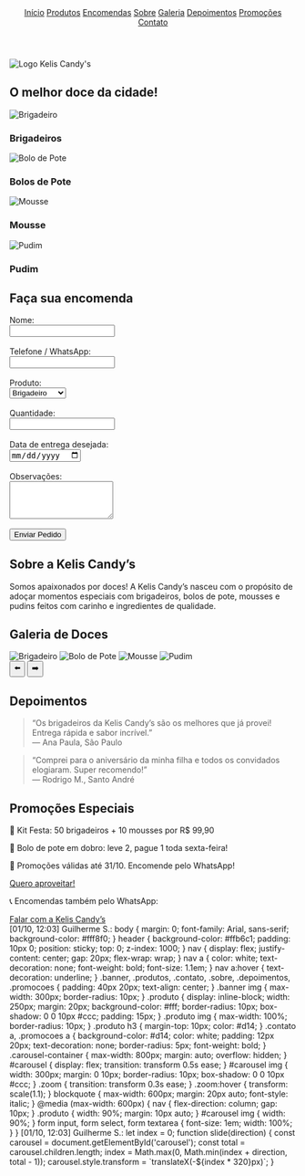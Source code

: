 <!DOCTYPE html>
<html lang="pt-br">
<head>
  <meta charset="UTF-8" />
  <meta name="viewport" content="width=device-width, initial-scale=1.0" />
  <title>Kelis Candy's</title>
  <link href="https://fonts.googleapis.com/css2?family=Pacifico&display=swap" rel="stylesheet" />
  <link rel="stylesheet" href="style.css" />
</head>
<body>
  <header>
    <nav>
      <a href="#inicio">Início</a>
      <a href="#produtos">Produtos</a>
      <a href="#encomendas">Encomendas</a>
      <a href="#sobre">Sobre</a>
      <a href="#galeria">Galeria</a>
      <a href="#depoimentos">Depoimentos</a>
      <a href="#promocoes">Promoções</a>
      <a href="#contato">Contato</a>
    </nav>
  </header>

  <section id="inicio" class="banner">
    <img src="logo.jpg" alt="Logo Kelis Candy's" />
    <h2>O melhor doce da cidade!</h2>
  </section>

  <section id="produtos" class="produtos">
    <div class="produto"><img src="brigadeiro.jpg" alt="Brigadeiro" /><h3>Brigadeiros</h3></div>
    <div class="produto"><img src="bolo-pote.jpg" alt="Bolo de Pote" /><h3>Bolos de Pote</h3></div>
    <div class="produto"><img src="mousse.jpg" alt="Mousse" /><h3>Mousse</h3></div>
    <div class="produto"><img src="pudim.jpg" alt="Pudim" /><h3>Pudim</h3></div>
  </section>

  <section id="encomendas" class="contato">
    <h2>Faça sua encomenda</h2>
    <form action="https://formsubmit.co/guilherme04silva04@gmail.com" method="POST">
      <input type="hidden" name="_captcha" value="false" />
      <label>Nome:</label><br />
      <input type="text" name="nome" required /><br /><br />
      <label>Telefone / WhatsApp:</label><br />
      <input type="tel" name="telefone" required /><br /><br />
      <label>Produto:</label><br />
      <select name="produto" required>
        <option value="Brigadeiro">Brigadeiro</option>
        <option value="Bolo de Pote">Bolo de Pote</option>
        <option value="Mousse">Mousse</option>
        <option value="Pudim">Pudim</option>
      </select><br /><br />
      <label>Quantidade:</label><br />
      <input type="number" name="quantidade" min="1" required /><br /><br />
      <label>Data de entrega desejada:</label><br />
      <input type="date" name="data" required /><br /><br />
      <label>Observações:</label><br />
      <textarea name="mensagem" rows="4"></textarea><br /><br />
      <button type="submit">Enviar Pedido</button>
    </form>
  </section>

  <section id="sobre" class="sobre">
    <h2>Sobre a Kelis Candy’s</h2>
    <p>Somos apaixonados por doces! A Kelis Candy’s nasceu com o propósito de adoçar momentos especiais com brigadeiros, bolos de pote, mousses e pudins feitos com carinho e ingredientes de qualidade.</p>
  </section>

  <section id="galeria">
    <h2>Galeria de Doces</h2>
    <div class="carousel-container">
      <div id="carousel">
        <img src="brigadeiro.jpg" alt="Brigadeiro" class="zoom" />
        <img src="bolo-pote.jpg" alt="Bolo de Pote" class="zoom" />
        <img src="mousse.jpg" alt="Mousse" class="zoom" />
        <img src="pudim.jpg" alt="Pudim" class="zoom" />
      </div>
    </div>
    <button onclick="slide(-1)">⬅️</button>
    <button onclick="slide(1)">➡️</button>
  </section>

  <section id="depoimentos" class="depoimentos">
    <h2>Depoimentos</h2>
    <blockquote>“Os brigadeiros da Kelis Candy’s são os melhores que já provei! Entrega rápida e sabor incrível.”<br />— Ana Paula, São Paulo</blockquote>
    <blockquote>“Comprei para o aniversário da minha filha e todos os convidados elogiaram. Super recomendo!”<br />— Rodrigo M., Santo André</blockquote>
  </section>

  <section id="promocoes" class="promocoes">
    <h2>Promoções Especiais</h2>
    <p>🎁 Kit Festa: 50 brigadeiros + 10 mousses por R$ 99,90</p>
    <p>🎂 Bolo de pote em dobro: leve 2, pague 1 toda sexta-feira!</p>
    <p>💌 Promoções válidas até 31/10. Encomende pelo WhatsApp!</p>
    <a href="https://wa.me/5511918533186" target="_blank">Quero aproveitar!</a>
  </section>

  <section id="contato" class="contato">
    <p>📞 Encomendas também pelo WhatsApp:</p>
    <a href="https://wa.me/5511918533186" target="_blank">Falar com a Kelis Candy’s</a>
  </section>

  <script src="script.js"></script>
</body>
</html>
[01/10, 12:03] Guilherme S.: body {
  margin: 0;
  font-family: Arial, sans-serif;
  background-color: #fff8f0;
}
header {
  background-color: #ffb6c1;
  padding: 10px 0;
  position: sticky;
  top: 0;
  z-index: 1000;
}
nav {
  display: flex;
  justify-content: center;
  gap: 20px;
  flex-wrap: wrap;
}
nav a {
  color: white;
  text-decoration: none;
  font-weight: bold;
  font-size: 1.1em;
}
nav a:hover {
  text-decoration: underline;
}
.banner, .produtos, .contato, .sobre, .depoimentos, .promocoes {
  padding: 40px 20px;
  text-align: center;
}
.banner img {
  max-width: 300px;
  border-radius: 10px;
}
.produto {
  display: inline-block;
  width: 250px;
  margin: 20px;
  background-color: #fff;
  border-radius: 10px;
  box-shadow: 0 0 10px #ccc;
  padding: 15px;
}
.produto img {
  max-width: 100%;
  border-radius: 10px;
}
.produto h3 {
  margin-top: 10px;
  color: #d14;
}
.contato a, .promocoes a {
  background-color: #d14;
  color: white;
  padding: 12px 20px;
  text-decoration: none;
  border-radius: 5px;
  font-weight: bold;
}
.carousel-container {
  max-width: 800px;
  margin: auto;
  overflow: hidden;
}
#carousel {
  display: flex;
  transition: transform 0.5s ease;
}
#carousel img {
  width: 300px;
  margin: 0 10px;
  border-radius: 10px;
  box-shadow: 0 0 10px #ccc;
}
.zoom {
  transition: transform 0.3s ease;
}
.zoom:hover {
  transform: scale(1.1);
}
blockquote {
  max-width: 600px;
  margin: 20px auto;
  font-style: italic;
}
@media (max-width: 600px) {
  nav {
    flex-direction: column;
    gap: 10px;
  }
  .produto {
    width: 90%;
    margin: 10px auto;
  }
  #carousel img {
    width: 90%;
  }
  form input, form select, form textarea {
    font-size: 1em;
    width: 100%;
  }
}
[01/10, 12:03] Guilherme S.: let index = 0;
function slide(direction) {
  const carousel = document.getElementById('carousel');
  const total = carousel.children.length;
  index = Math.max(0, Math.min(index + direction, total - 1));
  carousel.style.transform = `translateX(-${index * 320}px)`;
}
